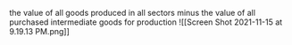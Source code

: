 the value of all goods produced in all sectors minus the value of all purchased intermediate goods for production
![[Screen Shot 2021-11-15 at 9.19.13 PM.png]]